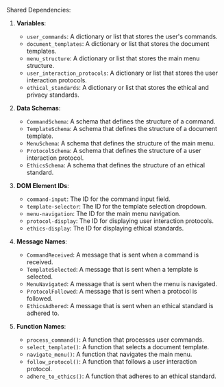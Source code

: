 Shared Dependencies:

1. **Variables**:
   - `user_commands`: A dictionary or list that stores the user's commands.
   - `document_templates`: A dictionary or list that stores the document templates.
   - `menu_structure`: A dictionary or list that stores the main menu structure.
   - `user_interaction_protocols`: A dictionary or list that stores the user interaction protocols.
   - `ethical_standards`: A dictionary or list that stores the ethical and privacy standards.

2. **Data Schemas**:
   - `CommandSchema`: A schema that defines the structure of a command.
   - `TemplateSchema`: A schema that defines the structure of a document template.
   - `MenuSchema`: A schema that defines the structure of the main menu.
   - `ProtocolSchema`: A schema that defines the structure of a user interaction protocol.
   - `EthicsSchema`: A schema that defines the structure of an ethical standard.

3. **DOM Element IDs**:
   - `command-input`: The ID for the command input field.
   - `template-selector`: The ID for the template selection dropdown.
   - `menu-navigation`: The ID for the main menu navigation.
   - `protocol-display`: The ID for displaying user interaction protocols.
   - `ethics-display`: The ID for displaying ethical standards.

4. **Message Names**:
   - `CommandReceived`: A message that is sent when a command is received.
   - `TemplateSelected`: A message that is sent when a template is selected.
   - `MenuNavigated`: A message that is sent when the menu is navigated.
   - `ProtocolFollowed`: A message that is sent when a protocol is followed.
   - `EthicsAdhered`: A message that is sent when an ethical standard is adhered to.

5. **Function Names**:
   - `process_command()`: A function that processes user commands.
   - `select_template()`: A function that selects a document template.
   - `navigate_menu()`: A function that navigates the main menu.
   - `follow_protocol()`: A function that follows a user interaction protocol.
   - `adhere_to_ethics()`: A function that adheres to an ethical standard.